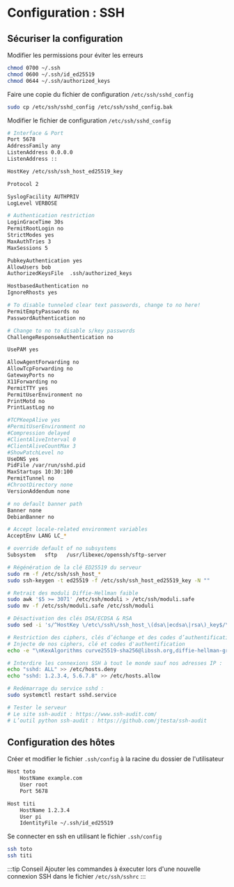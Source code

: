 # Configuration : SSH

## Sécuriser la configuration
Modifier les permissions pour éviter les erreurs 
```bash
chmod 0700 ~/.ssh
chmod 0600 ~/.ssh/id_ed25519
chmod 0644 ~/.ssh/authorized_keys
```

Faire une copie du fichier de configuration `/etc/ssh/sshd_config`
```bash
sudo cp /etc/ssh/sshd_config /etc/ssh/sshd_config.bak
```

Modifier le fichier de configuration `/etc/ssh/sshd_config`
```bash
# Interface & Port
Port 5678
AddressFamily any
ListenAddress 0.0.0.0
ListenAddress ::

HostKey /etc/ssh/ssh_host_ed25519_key

Protocol 2

SyslogFacility AUTHPRIV
LogLevel VERBOSE

# Authentication restriction
LoginGraceTime 30s
PermitRootLogin no
StrictModes yes
MaxAuthTries 3
MaxSessions 5

PubkeyAuthentication yes
AllowUsers bob
AuthorizedKeysFile  .ssh/authorized_keys

HostbasedAuthentication no
IgnoreRhosts yes

# To disable tunneled clear text passwords, change to no here!
PermitEmptyPasswords no
PasswordAuthentication no

# Change to no to disable s/key passwords
ChallengeResponseAuthentication no

UsePAM yes

AllowAgentForwarding no
AllowTcpForwarding no
GatewayPorts no
X11Forwarding no
PermitTTY yes
PermitUserEnvironment no
PrintMotd no
PrintLastLog no

#TCPKeepAlive yes
#PermitUserEnvironment no
#Compression delayed
#ClientAliveInterval 0
#ClientAliveCountMax 3
#ShowPatchLevel no
UseDNS yes
PidFile /var/run/sshd.pid
MaxStartups 10:30:100
PermitTunnel no
#ChrootDirectory none
VersionAddendum none

# no default banner path
Banner none
DebianBanner no

# Accept locale-related environment variables
AcceptEnv LANG LC_*

# override default of no subsystems
Subsystem   sftp   /usr/libexec/openssh/sftp-server
```

```bash
# Régénération de la clé ED25519 du serveur
sudo rm -f /etc/ssh/ssh_host_*
sudo ssh-keygen -t ed25519 -f /etc/ssh/ssh_host_ed25519_key -N ""

# Retrait des moduli Diffie-Hellman faible
sudo awk '$5 >= 3071' /etc/ssh/moduli > /etc/ssh/moduli.safe
sudo mv -f /etc/ssh/moduli.safe /etc/ssh/moduli

# Désactivation des clés DSA/ECDSA & RSA
sudo sed -i 's/^HostKey \/etc\/ssh\/ssh_host_\(dsa\|ecdsa\|rsa\)_key$/\#HostKey \/etc\/ssh\/ssh_host_\1_key/g' /etc/ssh/sshd_config

# Restriction des ciphers, clés d’échange et des codes d’authentification
# Injecte de nos ciphers, clé et codes d'authentification
echo -e "\nKexAlgorithms curve25519-sha256@libssh.org,diffie-hellman-group16-sha512,diffie-hellman-group18-sha512\nCiphers chacha20-poly1305@openssh.com,aes256-gcm@openssh.com,aes128-gcm@openssh.com,aes256-ctr,aes192-ctr,aes128-ctr\nMACs hmac-sha2-512-etm@openssh.com,hmac-sha2-256-etm@openssh.com,umac-128-etm@openssh.com" >> /etc/ssh/sshd_config

# Interdire les connexions SSH à tout le monde sauf nos adresses IP :
echo "sshd: ALL" >> /etc/hosts.deny
echo "sshd: 1.2.3.4, 5.6.7.8" >> /etc/hosts.allow

# Redémarrage du service sshd :
sudo systemctl restart sshd.service

# Tester le serveur
# Le site ssh-audit : https://www.ssh-audit.com/
# L’outil python ssh-audit : https://github.com/jtesta/ssh-audit
```

## Configuration des hôtes
Créer et modifier le fichier `.ssh/config` à la racine du dossier de l'utilisateur
```bash
Host toto
    HostName example.com
    User root
    Port 5678

Host titi
    HostName 1.2.3.4
    User pi
    IdentityFile ~/.ssh/id_ed25519
```

Se connecter en ssh en utilisant le fichier `.ssh/config`
```bash
ssh toto
ssh titi
```

:::tip Conseil
Ajouter les commandes à éxecuter lors d'une nouvelle connexion SSH dans le fichier `/etc/ssh/sshrc`
:::
